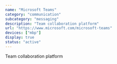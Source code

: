 ```yaml
---
name: "Microsoft Teams"
category: "communication"
subcategory: "messaging"
description: "Team collaboration platform"
url: "https://www.microsoft.com/microsoft-teams"
devices: ["mbp"]
display: true
status: "active"
---
```


Team collaboration platform
